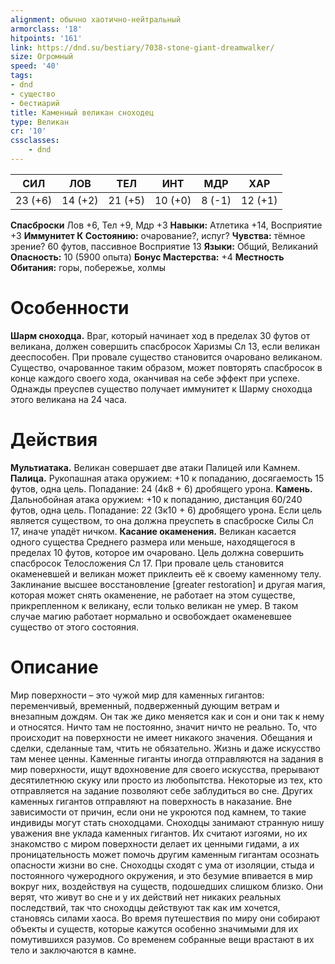 ```yaml
---
alignment: обычно хаотично-нейтральный
armorclass: '18'
hitpoints: '161'
link: https://dnd.su/bestiary/7038-stone-giant-dreamwalker/
size: Огромный
speed: '40'
tags:
- dnd
- существо
- бестиарий
title: Каменный великан сноходец
type: Великан
cr: '10'
cssclasses:
    - dnd
---
```



| СИЛ | ЛОВ | ТЕЛ | ИНТ | МДР | ХАР |
|---|---|---|---|---|---|
| 23 (+6) | 14 (+2) | 21 (+5) | 10 (+0) | 8 (-1) | 12 (+1) |
**Спасброски** Лов +6, Тел +9, Мдр +3
**Навыки:** Атлетика +14, Восприятие +3
**Иммунитет К Состоянию:** очарование?, испуг?
**Чувства:** тёмное зрение? 60 футов, пассивное Восприятие 13
**Языки:** Общий, Великаний
**Опасность:** 10 (5900 опыта)
**Бонус Мастерства:** +4
**Местность Обитания:** горы, побережье, холмы


# Особенности
**Шарм сноходца.** Враг, который начинает ход в пределах 30 футов от великана, должен совершить спасбросок Харизмы Сл 13, если великан дееспособен. При провале существо становится очаровано великаном. Существо, очарованное таким образом, может повторять спасбросок в конце каждого своего хода, оканчивая на себе эффект при успехе. Однажды преуспев существо получает иммунитет к Шарму сноходца этого великана на 24 часа.


# Действия
**Мультиатака.** Великан совершает две атаки Палицей или Камнем.
**Палица.** Рукопашная атака оружием: +10 к попаданию, досягаемость 15 футов, одна цель. Попадание: 24 (4к8 + 6) дробящего урона.
**Камень.** Дальнобойная атака оружием: +10 к попаданию, дистанция 60/240 футов, одна цель. Попадание: 22 (3к10 + 6) дробящего урона. Если цель является существом, то она должна преуспеть в спасброске Силы Сл 17, иначе упадёт ничком.
**Касание окаменения.** Великан касается одного существа Среднего размера или меньше, находящегося в пределах 10 футов, которое им очаровано. Цель должна совершить спасбросок Телосложения Сл 17. При провале цель становится окаменевшей и великан может приклеить её к своему каменному телу. Заклинание высшее восстановление [greater restoration] и другая магия, которая может снять окаменение, не работает на этом существе, прикрепленном к великану, если только великан не умер. В таком случае магию работает нормально и освобождает окаменевшее существо от этого состояния.


# Описание
Мир поверхности – это чужой мир для каменных гигантов: переменчивый, временный, подверженный дующим ветрам и внезапным дождям. Он так же дико меняется как и сон и они так к нему и относятся. Ничто там не постоянно, значит ничто не реально. То, что происходит на поверхности не имеет никакого значения. Обещания и сделки, сделанные там, чтить не обязательно. Жизнь и даже искусство там менее ценны. Каменные гиганты иногда отправляются на задания в мир поверхности, ищут вдохновение для своего искусства, прерывают десятилетнюю скуку или просто из любопытства. Некоторые из тех, кто отправляется на задание позволяют себе заблудиться во сне. Других каменных гигантов отправляют на поверхность в наказание. Вне зависимости от причин, если они не укроются под камнем, то такие индивиды могут стать сноходцами. Сноходцы занимают странную нишу уважения вне уклада каменных гигантов. Их считают изгоями, но их знакомство с миром поверхности делает их ценными гидами, а их проницательность может помочь другим каменным гигантам осознать опасности жизни во сне. Сноходцы сходят с ума от изоляции, стыда и постоянного чужеродного окружения, и это безумие впивается в мир вокруг них, воздействуя на существ, подошедших слишком близко. Они верят, что живут во сне и у их действий нет никаких реальных последствий, так что сноходцы действуют так как им хочется, становясь силами хаоса. Во время путешествия по миру они собирают объекты и существ, которые кажутся особенно значимыми для их помутившихся разумов. Со временем собранные вещи врастают в их тело и заключаются в камне.
